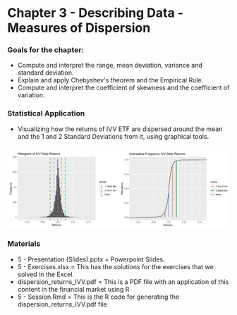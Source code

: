 # Chapter 3 - Describing Data - Measures of Dispersion


### Goals for the chapter:

+ Compute and interpret the range, mean deviation, variance and standard deviation.
+ Explain and apply Chebyshev's theorem and the Empirical Rule.
+ Compute and interpret the coefficient of skewness and the coefficient of variation. 


### Statistical Application

+ Visualizing how the returns of IVV ETF are dispersed around the mean and the 1 and 2 Standard Deviations from it, using graphical tools.

![alt_image](https://github.com/Gabrielmastrangelo/Pal-Leaders-Program/blob/main/5-Session/plot.png)

### Materials
+ 5 - Presentation (Slides).pptx = Powerpoint Slides.
+ 5 - Exercises.xlsx = This has the solutions for the exercises that we solved in the Excel.
+ dispersion_returns_IVV.pdf = This is a PDF file with an application of this content in the financial market using R
+ 5 - Session.Rmd = This is the R code for generating the dispersion_returns_IVV.pdf file

